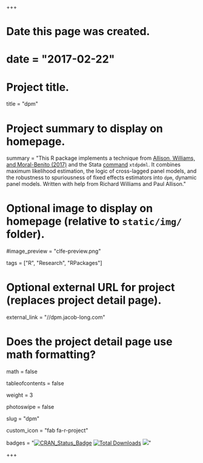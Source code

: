+++
# Date this page was created.
# date = "2017-02-22"

# Project title.
title = "dpm"

# Project summary to display on homepage.
summary = "This R package implements a technique from [Allison, Williams, and Moral-Benito (2017)](https://www3.nd.edu/~rwilliam/dynamic/AllisonWilliamsMoralBenito2017.pdf) and the Stata [command](https://www3.nd.edu/~rwilliam/dynamic/SJPaper.pdf) `xtdpdml`. It combines maximum likelihood estimation, the logic of cross-lagged panel models, and the robustness to spuriousness of fixed effects estimators into `dpm`, dynamic panel models. Written with help from Richard Williams and Paul Allison."

# Optional image to display on homepage (relative to `static/img/` folder).
#image_preview = "clfe-preview.png"

tags = ["R", "Research", "RPackages"]

# Optional external URL for project (replaces project detail page).
external_link = "//dpm.jacob-long.com"

# Does the project detail page use math formatting?
math = false

tableofcontents = false

weight = 3

photoswipe = false

slug = "dpm"

custom_icon = "fab fa-r-project"

badges = "[![CRAN_Status_Badge](https://www.r-pkg.org/badges/version-ago/dpm)](https://cran.r-project.org/package=dpm) [![Total Downloads](https://cranlogs.r-pkg.org/badges/grand-total/dpm)](https://cran.r-project.org/package=dpm) [![](https://img.shields.io/github/stars/jacob-long/dpm.svg?logo=github&style=flat)](https://github.com/jacob-long/dpm)"

+++